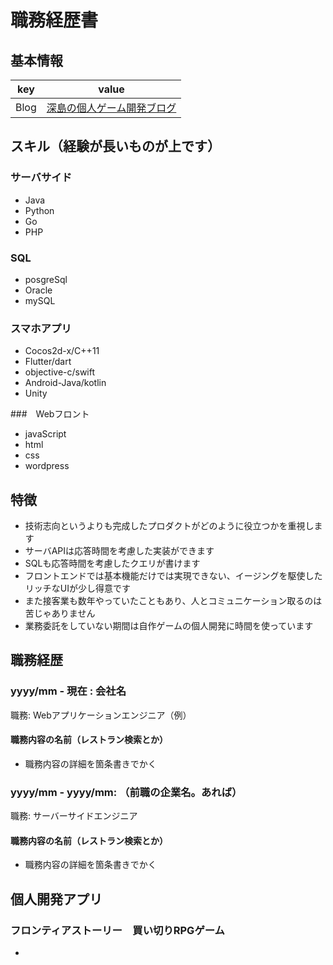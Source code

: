# 職務経歴書

## 基本情報

|key|value|
|---|-----|
|Blog|[深島の個人ゲーム開発ブログ](http://fukajima.com)|

<!-- |Name|中島　拓貴 (なかじま たくき)|
|Age| 38 |
|Certification| 応用情報技術者 |-->


## スキル（経験が長いものが上です）
### サーバサイド
- Java
- Python
- Go
- PHP

### SQL
- posgreSql
- Oracle
- mySQL

### スマホアプリ
- Cocos2d-x/C++11
- Flutter/dart 
- objective-c/swift
- Android-Java/kotlin
- Unity

###　Webフロント
- javaScript
- html
- css
- wordpress

## 特徴

- 技術志向というよりも完成したプロダクトがどのように役立つかを重視します
- サーバAPIは応答時間を考慮した実装ができます
- SQLも応答時間を考慮したクエリが書けます
- フロントエンドでは基本機能だけでは実現できない、イージングを駆使したリッチなUIが少し得意です
- また接客業も数年やっていたこともあり、人とコミュニケーション取るのは苦じゃありません
- 業務委託をしていない期間は自作ゲームの個人開発に時間を使っています

## 職務経歴

### yyyy/mm - 現在 : 会社名

職務: Webアプリケーションエンジニア（例）

#### 職務内容の名前（レストラン検索とか）

- 職務内容の詳細を箇条書きでかく

### yyyy/mm - yyyy/mm: （前職の企業名。あれば）

職務: サーバーサイドエンジニア

#### 職務内容の名前（レストラン検索とか）

- 職務内容の詳細を箇条書きでかく

## 個人開発アプリ

### フロンティアストーリー　買い切りRPGゲーム
* 

